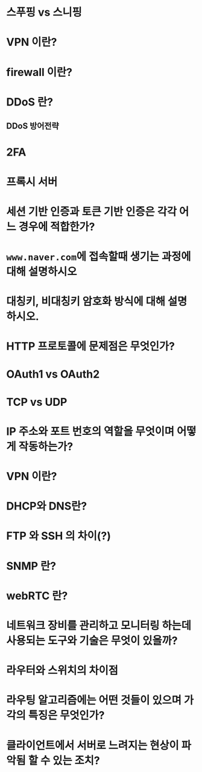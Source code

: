 # 스푸핑 vs 스니핑

# VPN 이란?
# firewall 이란?

# DDoS 란?
## DDoS 방어전략

# 2FA

# 프록시 서버

# 세션 기반 인증과 토큰 기반 인증은 각각 어느 경우에 적합한가?

# ```www.naver.com```에 접속할때 생기는 과정에 대해 설명하시오

# 대칭키, 비대칭키 암호화 방식에 대해 설명하시오.

# HTTP 프로토콜에 문제점은 무엇인가?

# OAuth1 vs OAuth2

# TCP vs UDP

# IP 주소와 포트 번호의 역할을 무엇이며 어떻게 작동하는가?

# VPN 이란?

# DHCP와 DNS란?

# FTP 와 SSH 의 차이(?)

# SNMP 란?

# webRTC 란?

# 네트워크 장비를 관리하고 모니터링 하는데 사용되는 도구와 기술은 무엇이 있을까?

# 라우터와 스위치의 차이점

# 라우팅 알고리즘에는 어떤 것들이 있으며 가각의 특징은 무엇인가?

# 클라이언트에서 서버로 느려지는 현상이 파악됨 할 수 있는 조치?